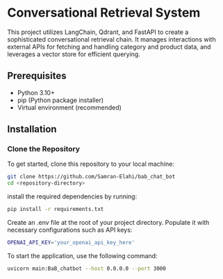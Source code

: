 # Conversational Retrieval System

This project utilizes LangChain, Qdrant, and FastAPI to create a sophisticated conversational retrieval chain. It manages interactions with external APIs for fetching and handling category and product data, and leverages a vector store for efficient querying.

## Prerequisites

- Python 3.10+
- pip (Python package installer)
- Virtual environment (recommended)

## Installation

### Clone the Repository

To get started, clone this repository to your local machine:

```bash
git clone https://github.com/Samran-Elahi/bab_chat_bot
cd <repository-directory>
```
install the required dependencies by running:
```bash
pip install -r requirements.txt
```

Create an .env file at the root of your project directory. Populate it with necessary configurations such as API keys:

```bash
OPENAI_API_KEY='your_openai_api_key_here'
```

To start the application, use the following command:
```bash
uvicorn main:BaB_chatbot --host 0.0.0.0 --port 3000
```





